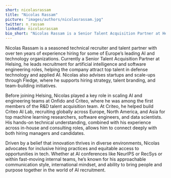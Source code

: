 ```yaml
---
short: nicolasrassam
title: "Nicolas Rassam"
picture: "images/authors/nicolasrassam.jpg"
twitter: n_rassam
linkedin: nicolasrassam
bio_short: "Nicolas Rassam is a Senior Talent Acquisition Partner at Helsing, specializing in AI and software engineering recruitment. With nearly a decade of experience hiring for world-class technology teams at companies like Criteo and Onfido, he combines deep technical understanding with a people-first approach. Nicolas is passionate about building diverse, multicultural teams and creating inclusive hiring practices that empower innovation in fast-paced, AI-driven environments."
---
```


Nicolas Rassam is a seasoned technical recruiter and talent partner with over ten years of experience hiring for some of Europe’s leading AI and technology organizations. Currently a Senior Talent Acquisition Partner at Helsing, he leads recruitment for artificial intelligence and software engineering roles, helping the company attract top talent in defense technology and applied AI. Nicolas also advises startups and scale-ups through Fledge, where he supports hiring strategy, talent branding, and team-building initiatives.

Before joining Helsing, Nicolas played a key role in scaling AI and engineering teams at Onfido and Criteo, where he was among the first members of the R&D talent acquisition team. At Criteo, he helped build Criteo AI Lab, recruiting globally across Europe, North America, and Asia for top machine learning researchers, software engineers, and data scientists. His hands-on technical understanding, combined with his experience across in-house and consulting roles, allows him to connect deeply with both hiring managers and candidates.

Driven by a belief that innovation thrives in diverse environments, Nicolas advocates for inclusive hiring practices and equitable access to opportunities in tech. Whether at AI conferences like NeurIPS or RecSys or within fast-moving internal teams, he’s known for his approachable communication style, international mindset, and ability to bring people and purpose together in the world of AI recruitment.